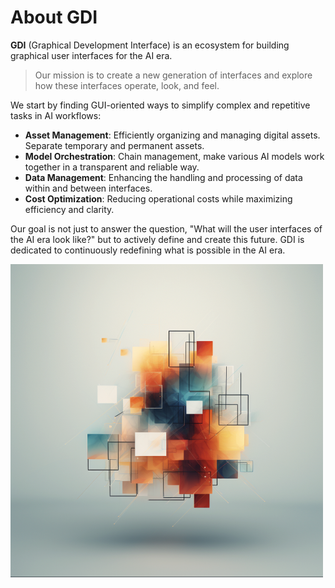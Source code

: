 # About GDI

**GDI** (Graphical Development Interface) is an ecosystem for building graphical user interfaces for the AI era.

> Our mission is to create a new generation of interfaces and explore how these interfaces operate, look, and feel.

We start by finding GUI-oriented ways to simplify complex and repetitive tasks in AI workflows:

- **Asset Management**: Efficiently organizing and managing digital assets. Separate temporary and permanent assets.
- **Model Orchestration**: Chain management, make various AI models work together in a transparent and reliable way.
- **Data Management**: Enhancing the handling and processing of data within and between interfaces.
- **Cost Optimization**: Reducing operational costs while maximizing efficiency and clarity.

Our goal is not just to answer the question, "What will the user interfaces of the AI era look like?" but to actively define and create this future. GDI is dedicated to continuously redefining what is possible in the AI era.

<img src="https://raw.githubusercontent.com/dht/gdi-assets/main/docs/1.png" width="500"/>
